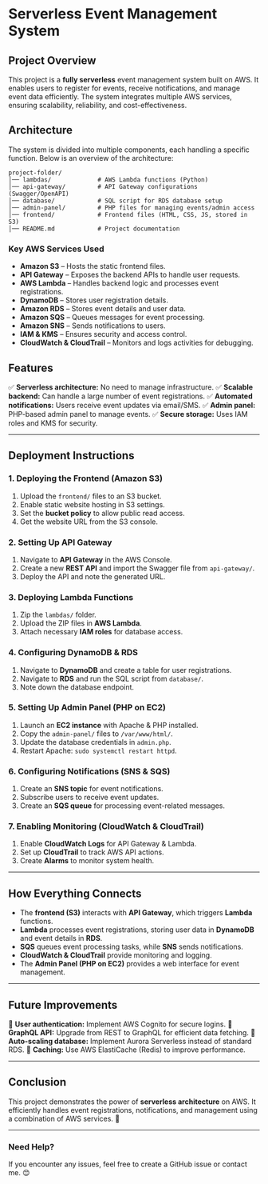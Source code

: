 # Serverless Event Management System

## **Project Overview**

This project is a **fully serverless** event management system built on AWS. It enables users to register for events, receive notifications, and manage event data efficiently. The system integrates multiple AWS services, ensuring scalability, reliability, and cost-effectiveness.

## **Architecture**

The system is divided into multiple components, each handling a specific function. Below is an overview of the architecture:

```
project-folder/
│── lambdas/             # AWS Lambda functions (Python)
│── api-gateway/         # API Gateway configurations (Swagger/OpenAPI)
│── database/            # SQL script for RDS database setup
│── admin-panel/         # PHP files for managing events/admin access
│── frontend/            # Frontend files (HTML, CSS, JS, stored in S3)
│── README.md            # Project documentation
```

### **Key AWS Services Used**

- **Amazon S3** – Hosts the static frontend files.
- **API Gateway** – Exposes the backend APIs to handle user requests.
- **AWS Lambda** – Handles backend logic and processes event registrations.
- **DynamoDB** – Stores user registration details.
- **Amazon RDS** – Stores event details and user data.
- **Amazon SQS** – Queues messages for event processing.
- **Amazon SNS** – Sends notifications to users.
- **IAM & KMS** – Ensures security and access control.
- **CloudWatch & CloudTrail** – Monitors and logs activities for debugging.

## **Features**

✅ **Serverless architecture:** No need to manage infrastructure.
✅ **Scalable backend:** Can handle a large number of event registrations.
✅ **Automated notifications:** Users receive event updates via email/SMS.
✅ **Admin panel:** PHP-based admin panel to manage events.
✅ **Secure storage:** Uses IAM roles and KMS for security.

---

## **Deployment Instructions**

### **1. Deploying the Frontend (Amazon S3)**

1. Upload the `frontend/` files to an S3 bucket.
2. Enable static website hosting in S3 settings.
3. Set the **bucket policy** to allow public read access.
4. Get the website URL from the S3 console.

### **2. Setting Up API Gateway**

1. Navigate to **API Gateway** in the AWS Console.
2. Create a new **REST API** and import the Swagger file from `api-gateway/`.
3. Deploy the API and note the generated URL.

### **3. Deploying Lambda Functions**

1. Zip the `lambdas/` folder.
2. Upload the ZIP files in **AWS Lambda**.
3. Attach necessary **IAM roles** for database access.

### **4. Configuring DynamoDB & RDS**

1. Navigate to **DynamoDB** and create a table for user registrations.
2. Navigate to **RDS** and run the SQL script from `database/`.
3. Note down the database endpoint.

### **5. Setting Up Admin Panel (PHP on EC2)**

1. Launch an **EC2 instance** with Apache & PHP installed.
2. Copy the `admin-panel/` files to `/var/www/html/`.
3. Update the database credentials in `admin.php`.
4. Restart Apache: `sudo systemctl restart httpd`.

### **6. Configuring Notifications (SNS & SQS)**

1. Create an **SNS topic** for event notifications.
2. Subscribe users to receive event updates.
3. Create an **SQS queue** for processing event-related messages.

### **7. Enabling Monitoring (CloudWatch & CloudTrail)**

1. Enable **CloudWatch Logs** for API Gateway & Lambda.
2. Set up **CloudTrail** to track AWS API actions.
3. Create **Alarms** to monitor system health.

---

## **How Everything Connects**

- The **frontend (S3)** interacts with **API Gateway**, which triggers **Lambda** functions.
- **Lambda** processes event registrations, storing user data in **DynamoDB** and event details in **RDS**.
- **SQS** queues event processing tasks, while **SNS** sends notifications.
- **CloudWatch & CloudTrail** provide monitoring and logging.
- The **Admin Panel (PHP on EC2)** provides a web interface for event management.

---

## **Future Improvements**

🔹 **User authentication:** Implement AWS Cognito for secure logins.
🔹 **GraphQL API:** Upgrade from REST to GraphQL for efficient data fetching.
🔹 **Auto-scaling database:** Implement Aurora Serverless instead of standard RDS.
🔹 **Caching:** Use AWS ElastiCache (Redis) to improve performance.

---

## **Conclusion**

This project demonstrates the power of **serverless architecture** on AWS. It efficiently handles event registrations, notifications, and management using a combination of AWS services. 🚀

---

### **Need Help?**

If you encounter any issues, feel free to create a GitHub issue or contact me. 😊
